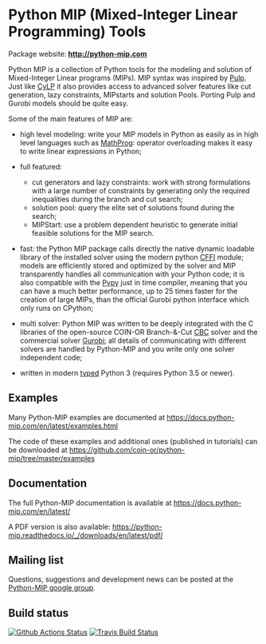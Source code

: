 # Python MIP (Mixed-Integer Linear Programming) Tools

Package website: **http://python-mip.com**

Python MIP is a collection of Python tools for the modeling and solution
of Mixed-Integer Linear programs (MIPs). MIP syntax was inspired by
[Pulp](https://github.com/coin-or/pulp). Just like
[CyLP](https://github.com/coin-or/CyLP) it also provides access to
advanced solver features like cut generation, lazy constraints, MIPstarts
and solution Pools. Porting Pulp and Gurobi models should be quite easy.

Some of the main features of MIP are:

* high level modeling: write your MIP models in Python as easily as in
  high level languages such as
  [MathProg](https://en.wikibooks.org/wiki/GLPK/GMPL_(MathProg)): 
  operator overloading makes it easy to write linear expressions in Python;

* full featured:
    - cut generators and lazy constraints: work with strong formulations with a
    large number of constraints by generating only the required inequalities
    during the branch and cut search;
    - solution pool: query the elite set of solutions found during the search;
    - MIPStart: use a problem dependent heuristic to generate initial feasible
    solutions for the MIP search.

* fast: the Python MIP package calls directly the native dynamic loadable
  library of the installed solver using the modern python
  [CFFI](https://cffi.readthedocs.io) module; models
  are efficiently stored and optimized by the solver and MIP transparently
  handles all communication with your Python code; it is also compatible
  with the [Pypy](https://pypy.org/) just in time compiler, meaning that
  you can have a much better performance, up to 25 times faster for the 
  creation of large MIPs, than the official Gurobi python interface 
  which only runs on CPython;

* multi solver: Python MIP was written to be deeply integrated with the
  C libraries of the open-source COIN-OR Branch-&-Cut
  [CBC](https://projects.coin-or.org/Cbc) solver and the commercial solver
  [Gurobi](http://www.gurobi.com/); all details of communicating with 
  different solvers are handled by Python-MIP and you write only one
  solver independent code;

* written in modern [typed](https://docs.python.org/3/library/typing.html) Python 3 (requires Python 3.5 or newer).

## Examples

Many Python-MIP examples are documented at https://docs.python-mip.com/en/latest/examples.html 

The code of these examples and additional ones (published in tutorials) can be downloaded at https://github.com/coin-or/python-mip/tree/master/examples

## Documentation
 
The full Python-MIP documentation is available at
https://docs.python-mip.com/en/latest/

A PDF version is also available:
https://python-mip.readthedocs.io/_/downloads/en/latest/pdf/

## Mailing list

Questions, suggestions and development news can be posted at the [Python-MIP
google group](https://groups.google.com/forum/#!forum/python-mip).
 
## Build status

[![Github Actions Status](https://github.com/coin-or/python-mip/workflows/CI/badge.svg?branch=master)](https://github.com/coin-or/python-mip/actions)
[![Travis Build Status](https://api.travis-ci.org/coin-or/python-mip.svg?branch=master)](https://travis-ci.org/coin-or/python-mip)
